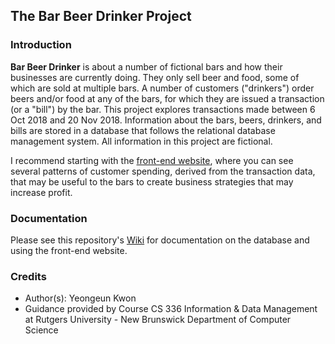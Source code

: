 ## The Bar Beer Drinker Project

### Introduction 
**Bar Beer Drinker** is about a number of fictional bars and how their businesses are currently doing. They only sell beer and food, some of which are sold at multiple bars. A number of customers ("drinkers") order beers and/or food at any of the bars, for which they are issued a transaction (or a "bill") by the bar. This project explores transactions made between 6 Oct 2018 and 20 Nov 2018. Information about the bars, beers, drinkers, and bills are stored in a database that follows the relational database management system. All information in this project are fictional. 

I recommend starting with the [front-end website](https://warm-temple-15359.herokuapp.com/static/index.html), where you can see several patterns of customer spending, derived from the transaction data, that may be useful to the bars to create business strategies that may increase profit. 

### Documentation
Please see this repository's [Wiki](https://github.com/yeongeunkwon/Database-Bar-Beer-Drinker/wiki) for documentation on the database and using the front-end website. 

### Credits
- Author(s): Yeongeun Kwon 
- Guidance provided by Course CS 336 Information & Data Management at Rutgers University - New Brunswick Department of Computer Science
